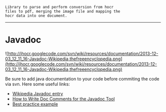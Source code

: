 
```
Library to parse and perform conversion from hocr
files to pdf, merging the image file and mapping the
hocr data into one document.
```


---





# Javadoc #

![http://jhocr.googlecode.com/svn/wiki/resources/documentation/2013-12-03_12_11_16-Javadoc-Wikipedia,thefreeencyclopedia.png](http://jhocr.googlecode.com/svn/wiki/resources/documentation/2013-12-03_12_11_16-Javadoc-Wikipedia,thefreeencyclopedia.png)

Be sure to add java documentation to your code before commiting the code via svn. Here some useful links:
  * [Wikipedia Javadoc entry](http://en.wikipedia.org/wiki/Javadoc)
  * [How to Write Doc Comments for the Javadoc Tool](http://www.oracle.com/technetwork/java/javase/documentation/index-137868.html)
  * [Best practice example](http://best-practice-software-engineering.ifs.tuwien.ac.at/technology/javadoc.html)